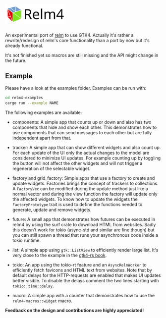 <h1>
  <img src="assets/Relm_logo_with_text.svg" height="65" alt="Relm4">
</h1>


An experimental port of [relm](https://github.com/antoyo/relm) to use GTK4. Actually it's rather a rewrite/redesign of relm's core functionality than a port by now but it's already functional. 

It's not finished yet so macros are still missing and the API might change in the future.

## Example

Please have a look at the examples folder. Examples can be run with:

```bash
cd relm4-examples
cargo run --example NAME
```

The following examples are available:

+ components: A simple app that counts up or down and also has two components that hide and show each other. 
This demonstrates how to use components that can send messages to each other but are fully independent apart from that.

+ tracker: A simple app that can show different widgets and also count up.
For each update of the UI only the actual changes to the model are considered to minimize UI updates.
For example counting up by toggling the button will not affect the other widgets and will not trigger a regeneration of the selectable widget.

+ factory and grid_factory: Simple apps that use a factory to create and update widgets. Factories brings the concept of trackers to collections.
A `FactoryVec` can be modified during the update method just like a normal vector and during the view function the factory will update only the affected widgets.
To know how to update the widgets the `FactoryPrototype` trait is used to define the functions needed to generate, update and remove widgets.

+ future: A small app that demonstrates how futures can be executed in relm4 by using the surf crate to download HTML from websites.
Sadly this doesn't work for tokio (async-std and similar are fine though) but you can still spawn a thread that runs your asynchronous code inside a tokio runtime.

+ list: A simple app using `gtk::ListView` to efficiently render large list. It's very close to the example in the [gtk4-rs book](https://gtk-rs.org/gtk4-rs/git/book/lists.html).

+ tokio: An app using the tokio-rt feature and an `AsyncRelmWorker` to efficiently fetch favicons and HTML text from websites.
Note that by default delays for the HTTP-requests are enabled that makes UI updates better visible.
To disable the delays comment the two lines starting with `tokio::time::delay`.

+ macro: A simple app with a counter that demonstrates how to use the `relm4-macros::widget` macro.

**Feedback on the design and contributions are highly appreciated!**
